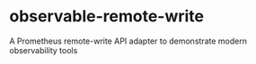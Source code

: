 # observable-remote-write
A Prometheus remote-write API adapter to demonstrate modern observability tools
